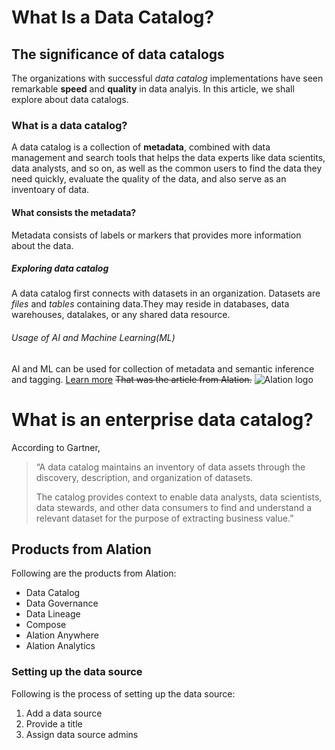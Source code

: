 # What Is a Data Catalog?

## The significance of data catalogs

The organizations with successful _data catalog_ implementations have seen remarkable **speed** and **quality** in data analyis. In this article, we shall explore about data catalogs.

### What is a data catalog?

A data catalog is a collection of **metadata**, combined with data management and search tools that helps the data experts like data scientits, data analysts, and so on, as well as the common users to find the data they need quickly, evaluate the quality of the data, and also serve as an inventoary of data.

#### What consists the metadata?

Metadata consists of labels or markers that provides more information about the data. 

##### Exploring data catalog

A data catalog first connects with datasets in an organization. Datasets are _files_ and _tables_ containing data.They may reside in databases, data warehouses, datalakes, or any shared data resource.

###### Usage of AI and Machine Learning(ML)

AI and ML can be used for collection of metadata and semantic inference and tagging.
[Learn more](https://www.alation.com/blog/what-is-a-data-catalog/)
~~That was the article from Alation.~~
![Alation logo](https://images.ctfassets.net/7p3vnbbznfiw/DaYotF2SA4HGjbtknD8tA/016a726507e2cd13ce5a09b89aaf2441/Primary-Logo.svg)

# What is an enterprise data catalog?
According to Gartner,
>  “A data catalog maintains an inventory of data assets through the discovery, description, and organization of datasets.
> 
> The catalog provides context to enable data analysts, data scientists, data stewards, and other data consumers to find and understand a relevant dataset for the purpose of extracting business value.”
## Products from Alation
Following are the products from Alation:
* Data Catalog
* Data Governance
* Data Lineage
* Compose
* Alation Anywhere
* Alation Analytics
### Setting up the data source
Following is the process of setting up the data source:
1. Add a data source
2. Provide a title
3. Assign data source admins





